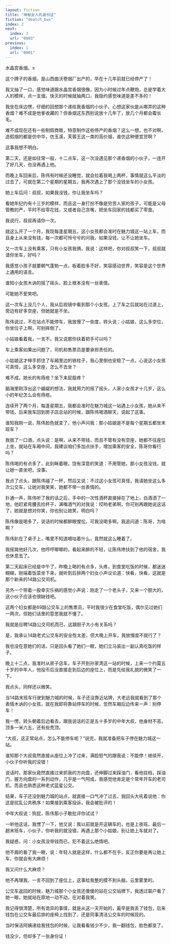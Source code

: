 ```yaml
---
layout: fiction
title: "神秘女人的身份证"
fiction: "deatch_bus"
index: 2
next:
  index: 3
  url: "0003"
previous:
  index: 1
  url: "0001"
---
```

水晶宫香烟。≥

这个牌子的香烟，是山西曲沃卷烟厂出产的，早在十几年前就已经停产了！

我又抽了一口，感觉味道跟水晶宫香烟很像，因为小时候过年点鞭炮，总是学着大人的模样，点一支烟，快灭的时候就抽两口，我隐约感觉味道是差不多的！

我坐在床边愣，仔细的回想那个递给我香烟的小伙子，心想这家伙是从哪弄的这种香烟？难不成是他爹收藏的？但香烟这东西别说放十几年了，放几个月都会霉长毛。

难不成现在还有一些制假商贩，特意制作这些停产的香烟？这么一想，也不对啊，造假烟的都是仿中华，仿玉溪，芙蓉王这一类的高价烟，谁仿这种便宜货啊？

这事我想不明白。

第二天，还是如往常一般，十二点车，这一次没遇见那个递香烟的小伙子，一连开了好几天，也没再遇上他。

而晚上车回来后，陈伟有时候还没睡觉，就会拉着我喝上两杯，事情就这么平淡的过去了，可就在第二个星期的星期五，我再次遇上了那个没钱坐车的小女孩。

她上车后问：叔叔，如果我没钱，你让我坐车吗？

看她年纪约有十三岁的模样，而且这一身打扮不像是穷苦人家的孩子，可能是父母管教的严，平时不给零花钱，又或者自己贪嘴，把坐车回家的钱都买了零食。

我说行，叔叔再请你一次。

就这么开了一个月，我现每逢星期五，这小女孩都会准时在魅力城这一站上车，而且身上从来没有钱，每一次都可怜兮兮的问我，如果没钱，让不让她坐车。

又一次车上没有乘客，只有小女孩我俩，我说：这样吧，你对叔叔笑一下，叔叔就请你坐车，好吗？

我感觉小孩子就要朝气蓬勃一点，板着脸多不好，笑容感动世界，笑容是这个世界上通用的语言。

谁知小女孩木讷的摇了摇头，脸上根本没有一丝表情。

可能她不爱笑吧。

这一次车上没几个人，我从后视镜中看到那个小女孩，上了车之后就站在过道上，旁边有好多空座，但她就是不坐。

陈伟说过，不在站点不能停车，我放慢了一些度，转头说：小姑娘，这么多空位，你坐位子上啊，可别摔倒了。

小姑娘看着我，一言不。我又说那你扶着把手可以吗？

车上乘客如果出问题了，司机和售票员是要承担责任的。

小姑娘这才伸手抓住了车厢里边的铁柱子，我心里倒也安稳了一点，心说这小女孩可真怪，这么多空座，怎么不去坐？

难不成，她长的有痔疮？坐下来屁股疼？

脑海里刚浮出这个龌龊的想法，我就用力的摇了摇头，人家小女孩才十几岁，这么小的年纪怎么会有痔疮。

连续开了两个月，每逢星期五，我都会准时在魅力城这一站遇上小女孩，她从来不带钱，后来我车回到房子店总站的时候，跟陈伟喝酒聊天，说起了这事。

谁知我刚一说，陈伟脸色就变了，他小声问我：那小姑娘是不是每个星期五都坐末班车？

我抿了一口酒，点头说：是啊，从来不带钱，而且不管有没有空座，她都不往座位上坐，就站在车厢中间，我建议咱们多加点扶手，增加乘客的安全，陈哥你看行吗？

陈伟喝的有点多了，此刻眯着眼，饶有深意的笑道：不用管她，那小女孩没钱，就让她一直坐吧，没事。

我点了点头，跟陈伟碰了一杯，然后又说：不过这小女孩可真怪，我请她坐这么多次公交车，让她对我笑笑，她都不带一丝表情的。

扑通一声，陈伟听了我的话之后，手中的一次性酒杯直接掉在了地上，白酒洒了一地，他赶紧弯腰去捡杯子，满嘴酒气的对我说：哎哟老弟啊，你可别再跟她说这话了，她就是想对你笑，你也别让她笑，明白吗？

陈伟像是喝多了，说话的时候都醉眼惺忪，可我没喝多啊，我追问道：陈哥，为啥啊？

陈伟趴在了桌子上，嘴里不知道嘀咕着什么，竟然就这么睡着了。

我摇晃他好几次，他哼哼唧唧的，看起来醉的不轻，让陈伟搀扶到了他的宿舍，我也休息去了。

第二天起床已经是中午了，昨晚上喝的有点多，头疼，到食堂吃饭的时候，都迷迷糊糊，刚端着饭菜坐下来，就听到后排两个妇女小声议论道：快看，快看，这就是那个新来的14路公交司机。

另外一个带着一股幸灾乐祸的感觉小声说：刚走了一个老头子，又来一个胆大的，这小伙子应该也很缺钱吧。

这两个妇女都是69路公交车上的售票员，平时我很少在食堂吃饭，偶尔见过她们一两次，但她们话里的意思我就不懂了。

我就是应聘14路公交司机而已，这跟胆子大小有关系吗？

是，我承认14路老式公交车的安全性太差，但大晚上开车，我放慢度不就行了？

我也没在意她们的话，只是回头看了她们一眼，她们立马装出一副认真吃饭的样子。

晚上十二点，我准时从房子店车，车子开到孙家湾这一站的时候，上来一个约莫五十岁的中年人，他投币后没直接走到后边的座位上，而是先给我礼貌的微笑了一下。

我点头，同样还以微笑。

当14路末班车行驶到魅力城的时候，车子还没靠近站牌，大老远我就看到了那个表情木讷的小女孩，就在我即将靠站停车的时候，忽然车厢后边传来一声：别停车！

我一愣，转头朝着后边看去，跟我说话的正是五十多岁的中年大叔，他身材不高，顶多一米六五，还有些秃顶。

“大叔，这正常站点，怎么不能停车呢？”说完，我就准备把车子停在魅力城这一站。

谁知那个大叔竟然直接从座位上冲了过来，满脸怒气的跟我说：不能停！继续开，小伙子你听我的没错！

说话时，那家伙竟然直接过来抓我的方向盘，还伸脚过来踩油门，看他挂档，踩油门，握方向盘的一系列动作，几乎是一气呵成，我感觉他肯定是个常年开车的老司机，而且也熟悉这种老式蓝星公交。

结果，车子还没到魅力城的站点，就直接一口气冲了过去，我回头大吼着说他：你这是扰乱公共秩序！如果接到乘客投诉，我会被批评的！

中年大叔说：狗屁，陈伟那小子敢批评你试试？

一听他这话，我愣了一下，他又说：我以前就是开这辆车的，也是上夜班，最后一趟末班车，小伙子，你听我的就没错，再遇上那个小姑娘，别让她上车就对了。

我疑惑，问：小女孩没带钱而已，犯不着这么绝情吧。

他不屑的看了我一眼，说：年轻人就是这样，什么都不在乎，反正你要是再让她上车，你就会有大麻烦！

我又问什么大麻烦？

他不再理我，一言不回到了座位上，这事给我整的摸不到头脑，云里雾里的。

公交车返回的时候，魅力城那个小女孩还傻傻的站在公交站牌下，我透过窗户看了她一眼，她就站在原地一动不动，在对着我笑。

我记得很清楚，所有诡异的事情，就是从这一天开始的，最早是我丢了钱包，后来钱包在公交车最后排的座椅上找到了，还是同事清洁公交车的时候现的。

当时保洁阿姨递给我钱包的时候，让我看看钱少不少，我一翻钱包，脸色都变了。

钱没少，但却多了一张身份证！